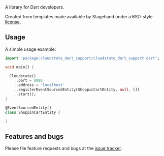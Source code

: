 A library for Dart developers.

Created from templates made available by Stagehand under a BSD-style
[license](https://github.com/dart-lang/stagehand/blob/master/LICENSE).

## Usage

A simple usage example:

```dart
import 'package:cloudstate_dart_support/cloudstate_dart_support.dart';

void main() {

  Cloudstate()
    ..port = 8080
    ..address = 'localhost'
    ..registerEventSourcedEntity(ShoppinCartEntity, null, [])
    ..start();
}

@EventSourcedEntity()
class ShoppinCartEntity {

}
```

## Features and bugs

Please file feature requests and bugs at the [issue tracker][tracker].

[tracker]: http://example.com/issues/replaceme
